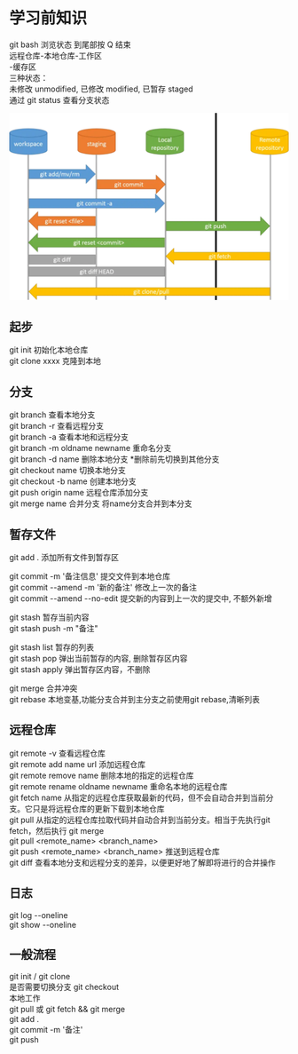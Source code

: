 # 学习前知识
git bash 浏览状态 到尾部按 Q 结束</br>
远程仓库-本地仓库-工作区</br>
                -缓存区</br>
三种状态：</br> 未修改 unmodified, 已修改 modified, 已暂存 staged</br>
通过 git status 查看分支状态

![alt text](./img/image.png)

## 起步
git init 初始化本地仓库</br>
git clone xxxx 克隆到本地 

## 分支
git branch    查看本地分支</br>
git branch -r 查看远程分支</br>
git branch -a 查看本地和远程分支</br> 
git branch -m oldname newname 重命名分支</br> 
git branch -d name 删除本地分支 *删除前先切换到其他分支</br> 
git checkout name 切换本地分支 </br>
git checkout -b name 创建本地分支 </br>
git push origin name 远程仓库添加分支 </br>
git merge name   合并分支 将name分支合并到本分支 </br>
 
 ## 暂存文件

 git add .  添加所有文件到暂存区</br>

 git commit -m '备注信息'  提交文件到本地仓库</br>
 git commit --amend -m '新的备注' 修改上一次的备注</br>
 git commit --amend --no-edit  提交新的内容到上一次的提交中, 不额外新增 </br>

 git stash 暂存当前内容</br>
 git stash push -m "备注"</br>

 git stash list 暂存的列表</br>
 git stash pop 弹出当前暂存的内容, 删除暂存区内容</br>
 git stash apply 弹出暂存区内容，不删除</br>

 git merge 合并冲突</br>
 git rebase  本地变基,功能分支合并到主分支之前使用git rebase,清晰列表</br>
 ## 远程仓库
 git remote -v 查看远程仓库</br>
 git remote add name url 添加远程仓库</br>
 git remote remove name 删除本地的指定的远程仓库</br>
 git remote rename oldname newname 重命名本地的远程仓库</br>
 git fetch name 从指定的远程仓库获取最新的代码，但不会自动合并到当前分支。它只是将远程仓库的更新下载到本地仓库</br>
 git pull 从指定的远程仓库拉取代码并自动合并到当前分支。相当于先执行git fetch，然后执行 git merge </br>
 git pull <remote_name> <branch_name> </br>
 git push <remote_name> <branch_name> 推送到远程仓库</br>
 git diff 查看本地分支和远程分支的差异，以便更好地了解即将进行的合并操作
 ## 日志
 git log  --oneline</br>
 git show --oneline </br>

## 一般流程
git init / git clone </br>
是否需要切换分支 git checkout </br>
本地工作 </br>
git pull 或 git fetch && git merge </br>
git add . </br>
git commit -m '备注'</br>
git push
